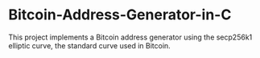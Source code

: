 # Bitcoin-Address-Generator-in-C
This project implements a Bitcoin address generator using the secp256k1 elliptic curve, the standard curve used in Bitcoin. 

